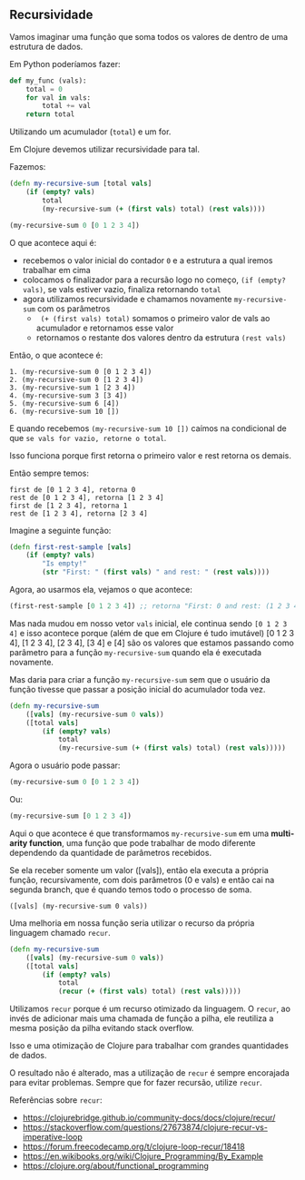 ## Recursividade

Vamos imaginar uma função que soma todos os valores de dentro de uma estrutura de dados.

Em Python poderíamos fazer:

```python
def my_func (vals):
    total = 0
    for val in vals:
        total += val
    return total
```

Utilizando um acumulador (`total`) e um for.

Em Clojure devemos utilizar recursividade para tal.

Fazemos:

```clojure
(defn my-recursive-sum [total vals]
    (if (empty? vals)
        total
        (my-recursive-sum (+ (first vals) total) (rest vals))))

(my-recursive-sum 0 [0 1 2 3 4])
```

O que acontece aqui é:

- recebemos o valor inicial do contador `0` e a estrutura a qual iremos trabalhar em cima
- colocamos o finalizador para a recursão logo no começo, `(if (empty? vals)`, se vals estiver vazio, finaliza retornando `total`
- agora utilizamos recursividade e chamamos novamente `my-recursive-sum` com os parâmetros
    - ` (+ (first vals) total)` somamos o primeiro valor de vals ao acumulador e retornamos esse valor
    - retornamos o restante dos valores dentro da estrutura `(rest vals)`

Então, o que acontece é:

```
1. (my-recursive-sum 0 [0 1 2 3 4])
2. (my-recursive-sum 0 [1 2 3 4])
3. (my-recursive-sum 1 [2 3 4])
4. (my-recursive-sum 3 [3 4])
5. (my-recursive-sum 6 [4])
6. (my-recursive-sum 10 [])
```

E quando recebemos `(my-recursive-sum 10 [])` caímos na condicional de que `se vals for vazio, retorne o total`.

Isso funciona porque first retorna o primeiro valor e rest retorna os demais.

Então sempre temos:

```
first de [0 1 2 3 4], retorna 0
rest de [0 1 2 3 4], retorna [1 2 3 4]
first de [1 2 3 4], retorna 1
rest de [1 2 3 4], retorna [2 3 4]
```

Imagine a seguinte função:

```clojure
(defn first-rest-sample [vals]
    (if (empty? vals)
        "Is empty!"
        (str "First: " (first vals) " and rest: " (rest vals))))
```

Agora, ao usarmos ela, vejamos o que acontece:

```clojure
(first-rest-sample [0 1 2 3 4]) ;; retorna "First: 0 and rest: (1 2 3 4)"
```

Mas nada mudou em nosso vetor `vals` inicial, ele continua sendo `[0 1 2 3 4]` e isso acontece porque (além de que em Clojure é tudo imutável) [0 1 2 3 4], [1 2 3 4], [2 3 4], [3 4] e [4] são os valores que estamos passando como parâmetro para a função `my-recursive-sum` quando ela é executada novamente.

Mas daria para criar a função `my-recursive-sum` sem que o usuário da função tivesse que passar a posição inicial do acumulador toda vez.

```clojure
(defn my-recursive-sum
    ([vals] (my-recursive-sum 0 vals))
    ([total vals]
        (if (empty? vals)
            total
            (my-recursive-sum (+ (first vals) total) (rest vals)))))
```

Agora o usuário pode passar:

```clojure
(my-recursive-sum 0 [0 1 2 3 4])
```

Ou:

```clojure
(my-recursive-sum [0 1 2 3 4])
```

Aqui o que acontece é que transformamos `my-recursive-sum` em uma **multi-arity function**, uma função que pode trabalhar de modo diferente dependendo da quantidade de parâmetros recebidos.

Se ela receber somente um valor ([vals]), então ela executa a própria função, recursivamente, com dois parâmetros (0 e vals) e então cai na segunda branch, que é quando temos todo o processo de soma.

```
([vals] (my-recursive-sum 0 vals))
```

Uma melhoria em nossa função seria utilizar o recurso da própria linguagem chamado `recur`.

```clojure
(defn my-recursive-sum
    ([vals] (my-recursive-sum 0 vals))
    ([total vals]
        (if (empty? vals)
            total
            (recur (+ (first vals) total) (rest vals)))))
```

Utilizamos `recur` porque é um recurso otimizado da linguagem. O `recur`, ao invés de adicionar mais uma chamada de função a pilha, ele reutiliza a mesma posição da pilha evitando stack overflow.

Isso e uma otimização de Clojure para trabalhar com grandes quantidades de dados.

O resultado não é alterado, mas a utilização de `recur` é sempre encorajada para evitar problemas. Sempre que for fazer recursão, utilize `recur`.

Referências sobre `recur`:

- https://clojurebridge.github.io/community-docs/docs/clojure/recur/
- https://stackoverflow.com/questions/27673874/clojure-recur-vs-imperative-loop
- https://forum.freecodecamp.org/t/clojure-loop-recur/18418
- https://en.wikibooks.org/wiki/Clojure_Programming/By_Example
- https://clojure.org/about/functional_programming